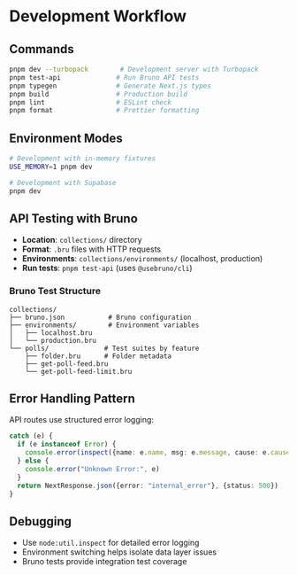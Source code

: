 # Development Workflow

## Commands

```bash
pnpm dev --turbopack        # Development server with Turbopack
pnpm test-api              # Run Bruno API tests
pnpm typegen               # Generate Next.js types
pnpm build                 # Production build
pnpm lint                  # ESLint check
pnpm format                # Prettier formatting
```

## Environment Modes

```bash
# Development with in-memory fixtures
USE_MEMORY=1 pnpm dev

# Development with Supabase
pnpm dev
```

## API Testing with Bruno

- **Location**: `collections/` directory
- **Format**: `.bru` files with HTTP requests
- **Environments**: `collections/environments/` (localhost, production)
- **Run tests**: `pnpm test-api` (uses `@usebruno/cli`)

### Bruno Test Structure

```
collections/
├── bruno.json           # Bruno configuration
├── environments/        # Environment variables
│   ├── localhost.bru
│   └── production.bru
└── polls/              # Test suites by feature
    ├── folder.bru      # Folder metadata
    ├── get-poll-feed.bru
    └── get-poll-feed-limit.bru
```

## Error Handling Pattern

API routes use structured error logging:

```typescript
catch (e) {
  if (e instanceof Error) {
    console.error(inspect({name: e.name, msg: e.message, cause: e.cause}))
  } else {
    console.error("Unknown Error:", e)
  }
  return NextResponse.json({error: "internal_error"}, {status: 500})
}
```

## Debugging

- Use `node:util.inspect` for detailed error logging
- Environment switching helps isolate data layer issues
- Bruno tests provide integration test coverage
